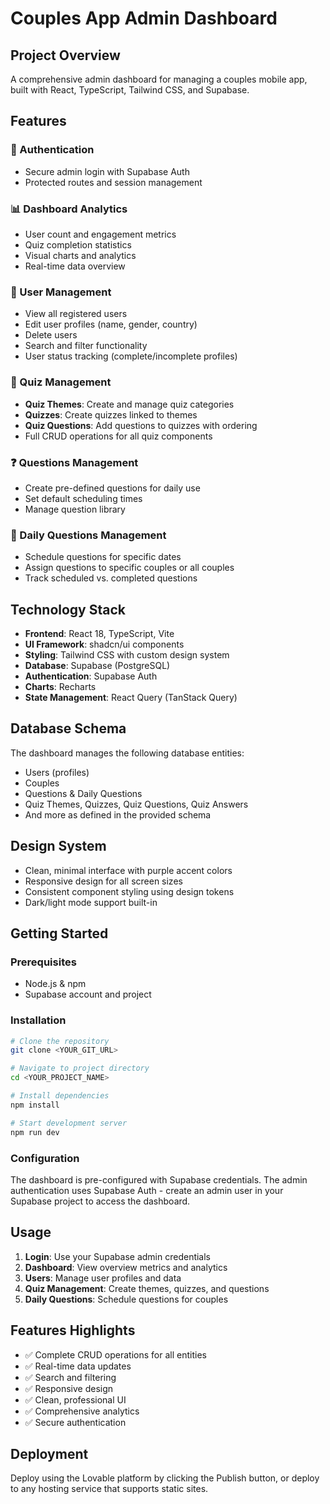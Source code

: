 # Couples App Admin Dashboard

## Project Overview

A comprehensive admin dashboard for managing a couples mobile app, built with React, TypeScript, Tailwind CSS, and Supabase.

## Features

### 🔐 Authentication
- Secure admin login with Supabase Auth
- Protected routes and session management

### 📊 Dashboard Analytics
- User count and engagement metrics
- Quiz completion statistics
- Visual charts and analytics
- Real-time data overview

### 👥 User Management
- View all registered users
- Edit user profiles (name, gender, country)
- Delete users
- Search and filter functionality
- User status tracking (complete/incomplete profiles)

### 🧠 Quiz Management
- **Quiz Themes**: Create and manage quiz categories
- **Quizzes**: Create quizzes linked to themes
- **Quiz Questions**: Add questions to quizzes with ordering
- Full CRUD operations for all quiz components

### ❓ Questions Management
- Create pre-defined questions for daily use
- Set default scheduling times
- Manage question library

### 📅 Daily Questions Management
- Schedule questions for specific dates
- Assign questions to specific couples or all couples
- Track scheduled vs. completed questions

## Technology Stack

- **Frontend**: React 18, TypeScript, Vite
- **UI Framework**: shadcn/ui components
- **Styling**: Tailwind CSS with custom design system
- **Database**: Supabase (PostgreSQL)
- **Authentication**: Supabase Auth
- **Charts**: Recharts
- **State Management**: React Query (TanStack Query)

## Database Schema

The dashboard manages the following database entities:
- Users (profiles)
- Couples
- Questions & Daily Questions
- Quiz Themes, Quizzes, Quiz Questions, Quiz Answers
- And more as defined in the provided schema

## Design System

- Clean, minimal interface with purple accent colors
- Responsive design for all screen sizes
- Consistent component styling using design tokens
- Dark/light mode support built-in

## Getting Started

### Prerequisites
- Node.js & npm
- Supabase account and project

### Installation

```bash
# Clone the repository
git clone <YOUR_GIT_URL>

# Navigate to project directory
cd <YOUR_PROJECT_NAME>

# Install dependencies
npm install

# Start development server
npm run dev
```

### Configuration

The dashboard is pre-configured with Supabase credentials. The admin authentication uses Supabase Auth - create an admin user in your Supabase project to access the dashboard.

## Usage

1. **Login**: Use your Supabase admin credentials
2. **Dashboard**: View overview metrics and analytics
3. **Users**: Manage user profiles and data
4. **Quiz Management**: Create themes, quizzes, and questions
5. **Daily Questions**: Schedule questions for couples

## Features Highlights

- ✅ Complete CRUD operations for all entities
- ✅ Real-time data updates
- ✅ Search and filtering
- ✅ Responsive design
- ✅ Clean, professional UI
- ✅ Comprehensive analytics
- ✅ Secure authentication

## Deployment

Deploy using the Lovable platform by clicking the Publish button, or deploy to any hosting service that supports static sites.
